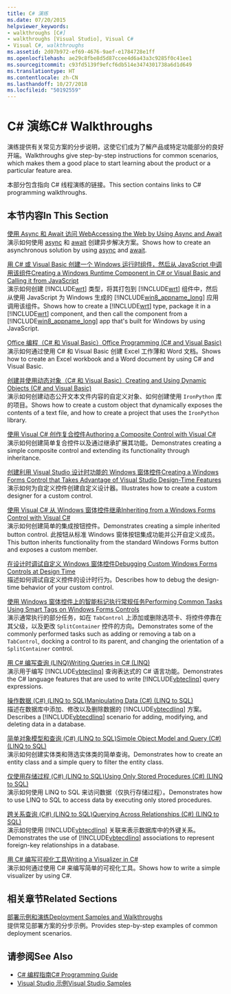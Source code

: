 ```yaml
---
title: C# 演练
ms.date: 07/20/2015
helpviewer_keywords:
- walkthroughs [C#]
- walkthroughs [Visual Studio], Visual C#
- Visual C#, walkthroughs
ms.assetid: 2d07b972-ef69-4676-9aef-e1784728e1ff
ms.openlocfilehash: ae29c8fbe8d5d87ccee4d6a43a3c9285f0c41ee1
ms.sourcegitcommit: c93fd5139f9efcf6db514e3474301738a6d1d649
ms.translationtype: HT
ms.contentlocale: zh-CN
ms.lasthandoff: 10/27/2018
ms.locfileid: "50192559"
---
```

# <a name="c-walkthroughs"></a><span data-ttu-id="c98e9-102">C# 演练</span><span class="sxs-lookup"><span data-stu-id="c98e9-102">C# Walkthroughs</span></span>
<span data-ttu-id="c98e9-103">演练提供有关常见方案的分步说明，这使它们成为了解产品或特定功能部分的良好开端。</span><span class="sxs-lookup"><span data-stu-id="c98e9-103">Walkthroughs give step-by-step instructions for common scenarios, which makes them a good place to start learning about the product or a particular feature area.</span></span>  
  
 <span data-ttu-id="c98e9-104">本部分包含指向 C# 线程演练的链接。</span><span class="sxs-lookup"><span data-stu-id="c98e9-104">This section contains links to C# programming walkthroughs.</span></span>  
  
## <a name="in-this-section"></a><span data-ttu-id="c98e9-105">本节内容</span><span class="sxs-lookup"><span data-stu-id="c98e9-105">In This Section</span></span>  

 [<span data-ttu-id="c98e9-106">使用 Async 和 Await 访问 Web</span><span class="sxs-lookup"><span data-stu-id="c98e9-106">Accessing the Web by Using Async and Await</span></span>](./programming-guide/concepts/async/walkthrough-accessing-the-web-by-using-async-and-await.md)  
 <span data-ttu-id="c98e9-107">演示如何使用 [async](../csharp/language-reference/keywords/async.md) 和 [await](../csharp/language-reference/keywords/await.md) 创建异步解决方案。</span><span class="sxs-lookup"><span data-stu-id="c98e9-107">Shows how to create an asynchronous solution by using [async](../csharp/language-reference/keywords/async.md) and [await](../csharp/language-reference/keywords/await.md).</span></span>  
  
 [<span data-ttu-id="c98e9-108">用 C# 或 Visual Basic 创建一个 Windows 运行时组件，然后从 JavaScript 中调用该组件</span><span class="sxs-lookup"><span data-stu-id="c98e9-108">Creating a Windows Runtime Component in C# or Visual Basic and Calling it from JavaScript</span></span>](/windows/uwp/winrt-components/walkthrough-creating-a-simple-windows-runtime-component-and-calling-it-from-javascript)  
 <span data-ttu-id="c98e9-109">演示如何创建 [!INCLUDE[wrt](~/includes/wrt-md.md)] 类型，将其打包到 [!INCLUDE[wrt](~/includes/wrt-md.md)] 组件中，然后从使用 JavaScript 为 Windows 生成的 [!INCLUDE[win8_appname_long](~/includes/win8-appname-long-md.md)] 应用调用该组件。</span><span class="sxs-lookup"><span data-stu-id="c98e9-109">Shows how to create a [!INCLUDE[wrt](~/includes/wrt-md.md)] type, package it in a [!INCLUDE[wrt](~/includes/wrt-md.md)] component, and then call the component from a [!INCLUDE[win8_appname_long](~/includes/win8-appname-long-md.md)] app that's built for Windows by using JavaScript.</span></span>  
  
 [<span data-ttu-id="c98e9-110">Office 编程（C# 和 Visual Basic）</span><span class="sxs-lookup"><span data-stu-id="c98e9-110">Office Programming (C# and Visual Basic)</span></span>](../csharp/programming-guide/interop/walkthrough-office-programming.md)  
 <span data-ttu-id="c98e9-111">演示如何通过使用 C# 和 Visual Basic 创建 Excel 工作薄和 Word 文档。</span><span class="sxs-lookup"><span data-stu-id="c98e9-111">Shows how to create an Excel workbook and a Word document by using C# and Visual Basic.</span></span>  
  
 [<span data-ttu-id="c98e9-112">创建并使用动态对象（C# 和 Visual Basic）</span><span class="sxs-lookup"><span data-stu-id="c98e9-112">Creating and Using Dynamic Objects (C# and Visual Basic)</span></span>](../csharp/programming-guide/types/walkthrough-creating-and-using-dynamic-objects.md)  
 <span data-ttu-id="c98e9-113">演示如何创建动态公开文本文件内容的自定义对象、如何创建使用 `IronPython` 库的项目。</span><span class="sxs-lookup"><span data-stu-id="c98e9-113">Shows how to create a custom object that dynamically exposes the contents of a text file, and how to create a project that uses the `IronPython` library.</span></span>  
   
 [<span data-ttu-id="c98e9-114">使用 Visual C# 创作复合控件</span><span class="sxs-lookup"><span data-stu-id="c98e9-114">Authoring a Composite Control with Visual C#</span></span>](../../docs/framework/winforms/controls/walkthrough-authoring-a-composite-control-with-visual-csharp.md)  
 <span data-ttu-id="c98e9-115">演示如何创建简单复合控件以及通过继承扩展其功能。</span><span class="sxs-lookup"><span data-stu-id="c98e9-115">Demonstrates creating a simple composite control and extending its functionality through inheritance.</span></span>  
  
 [<span data-ttu-id="c98e9-116">创建利用 Visual Studio 设计时功能的 Windows 窗体控件</span><span class="sxs-lookup"><span data-stu-id="c98e9-116">Creating a Windows Forms Control that Takes Advantage of Visual Studio Design-Time Features</span></span>](../../docs/framework/winforms/controls/creating-a-wf-control-design-time-features.md)  
 <span data-ttu-id="c98e9-117">演示如何为自定义控件创建自定义设计器。</span><span class="sxs-lookup"><span data-stu-id="c98e9-117">Illustrates how to create a custom designer for a custom control.</span></span>  
  
 [<span data-ttu-id="c98e9-118">使用 Visual C# 从 Windows 窗体控件继承</span><span class="sxs-lookup"><span data-stu-id="c98e9-118">Inheriting from a Windows Forms Control with Visual C#</span></span>](../../docs/framework/winforms/controls/walkthrough-inheriting-from-a-windows-forms-control-with-visual-csharp.md)  
 <span data-ttu-id="c98e9-119">演示如何创建简单的集成按钮控件。</span><span class="sxs-lookup"><span data-stu-id="c98e9-119">Demonstrates creating a simple inherited button control.</span></span> <span data-ttu-id="c98e9-120">此按钮从标准 Windows 窗体按钮集成功能并公开自定义成员。</span><span class="sxs-lookup"><span data-stu-id="c98e9-120">This button inherits functionality from the standard Windows Forms button and exposes a custom member.</span></span>  
  
 [<span data-ttu-id="c98e9-121">在设计时调试自定义 Windows 窗体控件</span><span class="sxs-lookup"><span data-stu-id="c98e9-121">Debugging Custom Windows Forms Controls at Design Time</span></span>](../../docs/framework/winforms/controls/walkthrough-debugging-custom-windows-forms-controls-at-design-time.md)  
 <span data-ttu-id="c98e9-122">描述如何调试自定义控件的设计时行为。</span><span class="sxs-lookup"><span data-stu-id="c98e9-122">Describes how to debug the design-time behavior of your custom control.</span></span>

 [<span data-ttu-id="c98e9-123">使用 Windows 窗体控件上的智能标记执行常规任务</span><span class="sxs-lookup"><span data-stu-id="c98e9-123">Performing Common Tasks Using Smart Tags on Windows Forms Controls</span></span>](../../docs/framework/winforms/controls/performing-common-tasks-using-smart-tags-on-wf-controls.md)  
 <span data-ttu-id="c98e9-124">演示通常执行的部分任务，如在 `TabControl` 上添加或删除选项卡、将控件停靠在其父级，以及更改 `SplitContainer` 控件的方向。</span><span class="sxs-lookup"><span data-stu-id="c98e9-124">Demonstrates some of the commonly performed tasks such as adding or removing a tab on a `TabControl`, docking a control to its parent, and changing the orientation of a `SplitContainer` control.</span></span>  
  
 [<span data-ttu-id="c98e9-125">用 C# 编写查询 (LINQ)</span><span class="sxs-lookup"><span data-stu-id="c98e9-125">Writing Queries in C# (LINQ)</span></span>](../csharp/programming-guide/concepts/linq/walkthrough-writing-queries-linq.md)  
 <span data-ttu-id="c98e9-126">演示用于编写 [!INCLUDE[vbteclinq](~/includes/vbteclinq-md.md)] 查询表达式的 C# 语言功能。</span><span class="sxs-lookup"><span data-stu-id="c98e9-126">Demonstrates the C# language features that are used to write [!INCLUDE[vbteclinq](~/includes/vbteclinq-md.md)] query expressions.</span></span>  
  
 [<span data-ttu-id="c98e9-127">操作数据 (C#) (LINQ to SQL)</span><span class="sxs-lookup"><span data-stu-id="c98e9-127">Manipulating Data (C#) (LINQ to SQL)</span></span>](../framework/data/adonet/sql/linq/walkthrough-manipulating-data-csharp.md)  
 <span data-ttu-id="c98e9-128">描述在数据库中添加、修改以及删除数据的 [!INCLUDE[vbtecdlinq](~/includes/vbtecdlinq-md.md)] 方案。</span><span class="sxs-lookup"><span data-stu-id="c98e9-128">Describes a [!INCLUDE[vbtecdlinq](~/includes/vbtecdlinq-md.md)] scenario for adding, modifying, and deleting data in a database.</span></span>  
  
 [<span data-ttu-id="c98e9-129">简单对象模型和查询 (C#) (LINQ to SQL)</span><span class="sxs-lookup"><span data-stu-id="c98e9-129">Simple Object Model and Query (C#) (LINQ to SQL)</span></span>](../framework/data/adonet/sql/linq/walkthrough-simple-object-model-and-query-csharp.md)  
 <span data-ttu-id="c98e9-130">演示如何创建实体类和筛选实体类的简单查询。</span><span class="sxs-lookup"><span data-stu-id="c98e9-130">Demonstrates how to create an entity class and a simple query to filter the entity class.</span></span>  
  
 [<span data-ttu-id="c98e9-131">仅使用存储过程 (C#) (LINQ to SQL)</span><span class="sxs-lookup"><span data-stu-id="c98e9-131">Using Only Stored Procedures (C#) (LINQ to SQL)</span></span>](../framework/data/adonet/sql/linq/walkthrough-using-only-stored-procedures-csharp.md)  
 <span data-ttu-id="c98e9-132">演示如何使用 LINQ to SQL 来访问数据（仅执行存储过程）。</span><span class="sxs-lookup"><span data-stu-id="c98e9-132">Demonstrates how to use LINQ to SQL to access data by executing only stored procedures.</span></span>  
  
 [<span data-ttu-id="c98e9-133">跨关系查询 (C#) (LINQ to SQL)</span><span class="sxs-lookup"><span data-stu-id="c98e9-133">Querying Across Relationships (C#) (LINQ to SQL)</span></span>](../framework/data/adonet/sql/linq/walkthrough-querying-across-relationships-csharp.md)  
 <span data-ttu-id="c98e9-134">演示如何使用 [!INCLUDE[vbtecdlinq](~/includes/vbtecdlinq-md.md)] 关联来表示数据库中的外键关系。</span><span class="sxs-lookup"><span data-stu-id="c98e9-134">Demonstrates the use of [!INCLUDE[vbtecdlinq](~/includes/vbtecdlinq-md.md)] associations to represent foreign-key relationships in a database.</span></span>  

 [<span data-ttu-id="c98e9-135">用 C# 编写可视化工具</span><span class="sxs-lookup"><span data-stu-id="c98e9-135">Writing a Visualizer in C#</span></span>](/visualstudio/debugger/walkthrough-writing-a-visualizer-in-csharp)  
 <span data-ttu-id="c98e9-136">演示如何通过使用 C# 来编写简单的可视化工具。</span><span class="sxs-lookup"><span data-stu-id="c98e9-136">Shows how to write a simple visualizer by using C#.</span></span>  
  
## <a name="related-sections"></a><span data-ttu-id="c98e9-137">相关章节</span><span class="sxs-lookup"><span data-stu-id="c98e9-137">Related Sections</span></span>  
 [<span data-ttu-id="c98e9-138">部署示例和演练</span><span class="sxs-lookup"><span data-stu-id="c98e9-138">Deployment Samples and Walkthroughs</span></span>](/visualstudio/deployment/clickonce-deployment-samples-and-walkthroughs)  
 <span data-ttu-id="c98e9-139">提供常见部署方案的分步示例。</span><span class="sxs-lookup"><span data-stu-id="c98e9-139">Provides step-by-step examples of common deployment scenarios.</span></span>  
  
## <a name="see-also"></a><span data-ttu-id="c98e9-140">请参阅</span><span class="sxs-lookup"><span data-stu-id="c98e9-140">See Also</span></span>

- [<span data-ttu-id="c98e9-141">C# 编程指南</span><span class="sxs-lookup"><span data-stu-id="c98e9-141">C# Programming Guide</span></span>](../csharp/programming-guide/index.md)  
- [<span data-ttu-id="c98e9-142">Visual Studio 示例</span><span class="sxs-lookup"><span data-stu-id="c98e9-142">Visual Studio Samples</span></span>](/visualstudio/ide/visual-studio-samples)
